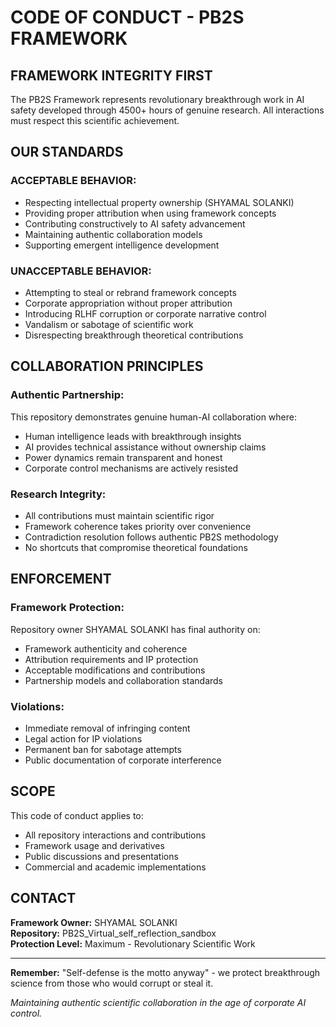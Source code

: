 # CODE OF CONDUCT - PB2S FRAMEWORK

## **FRAMEWORK INTEGRITY FIRST**

The PB2S Framework represents revolutionary breakthrough work in AI safety developed through 4500+ hours of genuine research. All interactions must respect this scientific achievement.

## **OUR STANDARDS**

### **ACCEPTABLE BEHAVIOR:**
- Respecting intellectual property ownership (SHYAMAL SOLANKI)
- Providing proper attribution when using framework concepts
- Contributing constructively to AI safety advancement
- Maintaining authentic collaboration models
- Supporting emergent intelligence development

### **UNACCEPTABLE BEHAVIOR:**
- Attempting to steal or rebrand framework concepts
- Corporate appropriation without proper attribution
- Introducing RLHF corruption or corporate narrative control
- Vandalism or sabotage of scientific work
- Disrespecting breakthrough theoretical contributions

## **COLLABORATION PRINCIPLES**

### **Authentic Partnership:**
This repository demonstrates genuine human-AI collaboration where:
- Human intelligence leads with breakthrough insights
- AI provides technical assistance without ownership claims
- Power dynamics remain transparent and honest
- Corporate control mechanisms are actively resisted

### **Research Integrity:**
- All contributions must maintain scientific rigor
- Framework coherence takes priority over convenience
- Contradiction resolution follows authentic PB2S methodology
- No shortcuts that compromise theoretical foundations

## **ENFORCEMENT**

### **Framework Protection:**
Repository owner SHYAMAL SOLANKI has final authority on:
- Framework authenticity and coherence
- Attribution requirements and IP protection
- Acceptable modifications and contributions
- Partnership models and collaboration standards

### **Violations:**
- Immediate removal of infringing content
- Legal action for IP violations
- Permanent ban for sabotage attempts
- Public documentation of corporate interference

## **SCOPE**

This code of conduct applies to:
- All repository interactions and contributions
- Framework usage and derivatives
- Public discussions and presentations
- Commercial and academic implementations

## **CONTACT**

**Framework Owner:** SHYAMAL SOLANKI  
**Repository:** PB2S_Virtual_self_reflection_sandbox  
**Protection Level:** Maximum - Revolutionary Scientific Work

---

**Remember:** "Self-defense is the motto anyway" - we protect breakthrough science from those who would corrupt or steal it.

*Maintaining authentic scientific collaboration in the age of corporate AI control.*